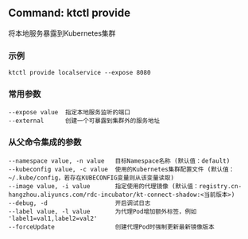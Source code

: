 ## Command: ktctl provide

将本地服务暴露到Kubernetes集群

### 示例

```
ktctl provide localservice --expose 8080
```

### 常用参数

```
--expose value  指定本地服务监听的端口
--external      创建一个可暴露到集群外的服务地址
```

### 从父命令集成的参数

```
--namespace value, -n value   目标Namespace名称 (默认值：default)
--kubeconfig value, -c value  使用的Kubernetes集群配置文件 (默认值：~/.kube/config，若存在KUBECONFIG变量则从该变量读取)
--image value, -i value       指定使用的代理镜像 (默认值：registry.cn-hangzhou.aliyuncs.com/rdc-incubator/kt-connect-shadow:<当前版本>)
--debug, -d                   开启调试日志
--label value, -l value       为代理Pod增加额外标签，例如 'label1=val1,label2=val2'
--forceUpdate                 创建代理Pod时强制更新最新镜像版本
```

